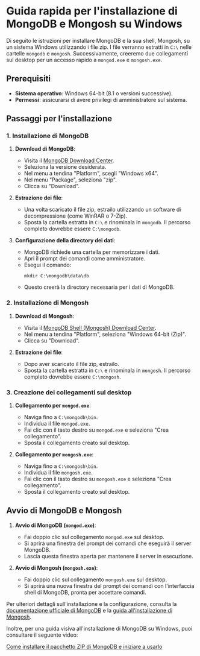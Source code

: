 # Guida rapida per l'installazione di MongoDB e Mongosh su Windows

Di seguito le istruzioni per installare MongoDB e la sua shell, Mongosh, su un sistema Windows utilizzando i file zip. I file verranno estratti in `C:\` nelle cartelle `mongodb` e `mongosh`. Successivamente, creeremo due collegamenti sul desktop per un accesso rapido a `mongod.exe` e `mongosh.exe`.

## Prerequisiti

- **Sistema operativo**: Windows 64-bit (8.1 o versioni successive).
- **Permessi**: assicurarsi di avere privilegi di amministratore sul sistema.

## Passaggi per l'installazione

### 1. Installazione di MongoDB

1. **Download di MongoDB**:
    - Visita il [MongoDB Download Center](https://www.mongodb.com/try/download/community).
    - Seleziona la versione desiderata.
    - Nel menu a tendina "Platform", scegli "Windows x64".
    - Nel menu "Package", seleziona "zip".
    - Clicca su "Download".

2. **Estrazione dei file**:
    - Una volta scaricato il file zip, estrailo utilizzando un software di decompressione (come WinRAR o 7-Zip).
    - Sposta la cartella estratta in `C:\` e rinominala in `mongodb`. Il percorso completo dovrebbe essere `C:\mongodb`.

3. **Configurazione della directory dei dati**:
    - MongoDB richiede una cartella per memorizzare i dati.
    - Apri il prompt dei comandi come amministratore.
    - Esegui il comando:
      ```shell
      mkdir C:\mongodb\data\db
      ```
    - Questo creerà la directory necessaria per i dati di MongoDB.

### 2. Installazione di Mongosh

1. **Download di Mongosh**:
    - Visita il [MongoDB Shell (Mongosh) Download Center](https://www.mongodb.com/try/download/shell).
    - Nel menu a tendina "Platform", seleziona "Windows 64-bit (Zip)".
    - Clicca su "Download".

2. **Estrazione dei file**:
    - Dopo aver scaricato il file zip, estrailo.
    - Sposta la cartella estratta in `C:\` e rinominala in `mongosh`. Il percorso completo dovrebbe essere `C:\mongosh`.

### 3. Creazione dei collegamenti sul desktop

1. **Collegamento per `mongod.exe`**:
    - Naviga fino a `C:\mongodb\bin`.
    - Individua il file `mongod.exe`.
    - Fai clic con il tasto destro su `mongod.exe` e seleziona "Crea collegamento".
    - Sposta il collegamento creato sul desktop.

2. **Collegamento per `mongosh.exe`**:
    - Naviga fino a `C:\mongosh\bin`.
    - Individua il file `mongosh.exe`.
    - Fai clic con il tasto destro su `mongosh.exe` e seleziona "Crea collegamento".
    - Sposta il collegamento creato sul desktop.

## Avvio di MongoDB e Mongosh

1. **Avvio di MongoDB (`mongod.exe`)**:
    - Fai doppio clic sul collegamento `mongod.exe` sul desktop.
    - Si aprirà una finestra del prompt dei comandi che eseguirà il server MongoDB.
    - Lascia questa finestra aperta per mantenere il server in esecuzione.

2. **Avvio di Mongosh (`mongosh.exe`)**:
    - Fai doppio clic sul collegamento `mongosh.exe` sul desktop.
    - Si aprirà una nuova finestra del prompt dei comandi con l'interfaccia shell di MongoDB, pronta per accettare comandi.

Per ulteriori dettagli sull'installazione e la configurazione, consulta la [documentazione ufficiale di MongoDB](https://www.mongodb.com/docs/manual/tutorial/install-mongodb-on-windows-zip/) e la [guida all'installazione di Mongosh](https://www.mongodb.com/docs/mongodb-shell/install/).

Inoltre, per una guida visiva all'installazione di MongoDB su Windows, puoi consultare il seguente video:

[Come installare il pacchetto ZIP di MongoDB e iniziare a usarlo](https://www.youtube.com/watch?v=BqppnbosjUY)
